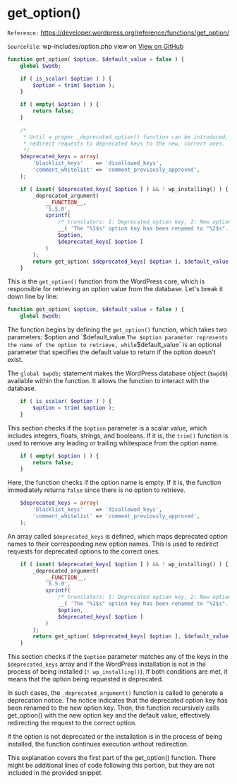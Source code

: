# get_option()

`Reference:` https://developer.wordpress.org/reference/functions/get_option/

`SourceFile`: wp-includes/option.php view on [View on GitHub]([url](https://github.com/WordPress/wordpress-develop/blob/6.2/src/wp-includes/option.php#L78-L254))

```php
function get_option( $option, $default_value = false ) {
	global $wpdb;

	if ( is_scalar( $option ) ) {
		$option = trim( $option );
	}

	if ( empty( $option ) ) {
		return false;
	}

	/*
	 * Until a proper _deprecated_option() function can be introduced,
	 * redirect requests to deprecated keys to the new, correct ones.
	 */
	$deprecated_keys = array(
		'blacklist_keys'    => 'disallowed_keys',
		'comment_whitelist' => 'comment_previously_approved',
	);

	if ( isset( $deprecated_keys[ $option ] ) && ! wp_installing() ) {
		_deprecated_argument(
			__FUNCTION__,
			'5.5.0',
			sprintf(
				/* translators: 1: Deprecated option key, 2: New option key. */
				__( 'The "%1$s" option key has been renamed to "%2$s".' ),
				$option,
				$deprecated_keys[ $option ]
			)
		);
		return get_option( $deprecated_keys[ $option ], $default_value );
	}
```

This is the `get_option()` function from the WordPress core, which is responsible for retrieving an option value from the database. Let's break it down line by line:

```php
function get_option( $option, $default_value = false ) {
	global $wpdb;
```

The function begins by defining the `get_option()` function, which takes two parameters: $option and `$default_value.`The $option parameter represents the name of the option to retrieve, while`$default_value` is an optional parameter that specifies the default value to return if the option doesn't exist.

The `global $wpdb;` statement makes the WordPress database object (`$wpdb`) available within the function. It allows the function to interact with the database.

```php
	if ( is_scalar( $option ) ) {
		$option = trim( $option );
	}
```

This section checks if the `$option` parameter is a scalar value, which includes integers, floats, strings, and booleans. If it is, the `trim()` function is used to remove any leading or trailing whitespace from the option name.

```php
	if ( empty( $option ) ) {
		return false;
	}
```

Here, the function checks if the option name is empty. If it is, the function immediately returns `false` since there is no option to retrieve.

```php
	$deprecated_keys = array(
		'blacklist_keys'    => 'disallowed_keys',
		'comment_whitelist' => 'comment_previously_approved',
	);
```

An array called `$deprecated_keys` is defined, which maps deprecated option names to their corresponding new option names. This is used to redirect requests for deprecated options to the correct ones.

```php
	if ( isset( $deprecated_keys[ $option ] ) && ! wp_installing() ) {
		_deprecated_argument(
			__FUNCTION__,
			'5.5.0',
			sprintf(
				/* translators: 1: Deprecated option key, 2: New option key. */
				__( 'The "%1$s" option key has been renamed to "%2$s".' ),
				$option,
				$deprecated_keys[ $option ]
			)
		);
		return get_option( $deprecated_keys[ $option ], $default_value );
	}
```

This section checks if the `$option` parameter matches any of the keys in the `$deprecated_keys` array and if the WordPress installation is not in the process of being installed (`! wp_installing()`). If both conditions are met, it means that the option being requested is deprecated.

In such cases, the `_deprecated_argument()` function is called to generate a deprecation notice. The notice indicates that the deprecated option key has been renamed to the new option key. Then, the function recursively calls get_option() with the new option key and the default value, effectively redirecting the request to the correct option.

If the option is not deprecated or the installation is in the process of being installed, the function continues execution without redirection.

This explanation covers the first part of the get_option() function. There might be additional lines of code following this portion, but they are not included in the provided snippet.
